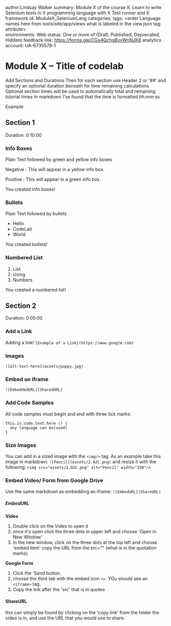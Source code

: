 <!-- Copy this file into tools/site/coursenameFolder & start editing -->

author:Lindsay Walker
summary: Module X of the course X. Learn to write Selenium tests in X programming language with X Test runner and X framework
id: ModuleX_SeleniumLang
categories: <enter a single category for drop-down filter>
tags: <enter Language names here from tools/site/app/views what is labeled in the view.json tag: attribute>  
environments: Web
status: One or more of (Draft, Published, Deprecated, Hidden)
feedback link: https://forms.gle/CGu4QchgBxxWnNJK8
analytics account: UA-6735579-1

<!-- ------------------------ -->
# Module X – Title of codelab
Add Sections and Durations
Then for each section use Header 2 or '##' and specify an optional duration beneath for time remaining calculations Optional section times will be used to automatically total and remaining tutorial times In markdown I've found that the time is formatted hh:mm:ss

Example

<!-- ------------------------ -->
## Section 1
Duration: 0:10:00

### Info Boxes
Plain Text followed by green and yellow info boxes

Negative
: This will appear in a yellow info box.

Positive
: This will appear in a green info box.

You created info boxes!

### Bullets
Plain Text followed by bullets
* Hello
* CodeLab
* World

You created bullets!

### Numbered List
1. List
1. Using
1. Numbers

You created a numbered list!

<!-- ------------------------ -->
## Section 2
Duration: 0:05:00

### Add a Link
Adding a link!
`[Example of a Link](https://www.google.com)`


### Images
`![alt-text-here](assets/puppy.jpg)`

### Embed an iframe
`![EmbeddedURL](SharedURL)`

### Add Code Samples
All code samples must begin and end with three tick marks:

```
this.is.code.text.here () {
  any language can be(used)
}
```

### Size Images
You can add in a sized image with the `<img/>` tag. As an example take this image in markdown:
`![Pencil](assets/2.02C.png)`
and resize it with the following:
`<img src="assets/2.02C.png" alt="Pencil" width="150"/>`

### Embed Video/ Form from Google Drive
Use the same markdown as embedding an iframe:
`![EmbedURL](ShareURL)`

##### EmbedURL
**Video**
1. Double click on the Video to open it
2. once it's open click the three dots in upper left and choose 'Open in New Window'
3. In the new window, click on the three dots at the top left and choose 'embed item' copy the URL from the src="" (what is in the quotation marks)

**Google Form**
1. Click the 'Send button.
2. choose the third tab with the embed icon `<>`. YOu should see an `<iframe>` tag.
3. Copy the link after the 'src' that is in quotes

#### ShareURL
this can simply be found by clicking on the 'copy link' from the folder the video is in, and use the URL that you would use to share.
